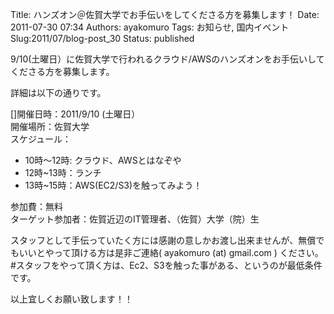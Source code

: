 Title: ハンズオン＠佐賀大学でお手伝いをしてくださる方を募集します！
Date: 2011-07-30 07:34
Authors: ayakomuro
Tags:  お知らせ, 国内イベント
Slug:2011/07/blog-post_30
Status: published

9/10(土曜日）に佐賀大学で行われるクラウド/AWSのハンズオンをお手伝いしてくださる方を募集します。  

詳細は以下の通りです。  
  
[]開催日時：2011/9/10 (土曜日）  
開催場所：佐賀大学  
スケジュール：  

-   10時〜12時: クラウド、AWSとはなぞや
-   12時\~13時：ランチ
-   13時\~15時：AWS(EC2/S3)を触ってみよう！

  
参加費：無料  
ターゲット参加者：佐賀近辺のIT管理者、（佐賀）大学（院）生  
  
スタッフとして手伝っていたく方には感謝の意しかお渡し出来ませんが、無償でもいいとやって頂ける方は是非ご連絡(
ayakomuro (at) gmail.com ) ください。  
\#スタッフをやって頂く方は、Ec2、S3を触った事がある、というのが最低条件です。  
  
以上宜しくお願い致します！！  
  
 
